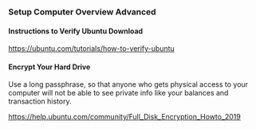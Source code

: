 ### Setup Computer Overview Advanced

#### Instructions to Verify Ubuntu Download
<https://ubuntu.com/tutorials/how-to-verify-ubuntu>

#### Encrypt Your Hard Drive
Use a long passphrase, so that anyone who gets physical access to your computer will not be able to see private info like your balances and transaction history.

<https://help.ubuntu.com/community/Full_Disk_Encryption_Howto_2019>


